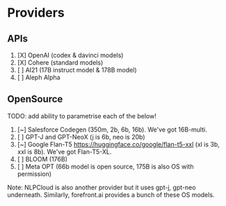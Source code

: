 # Providers

## APIs
1. [X] OpenAI (codex & davinci models)
2. [X] Cohere (standard models)
3. [ ] AI21 (17B instruct model & 178B model)
4. [ ] Aleph Alpha
## OpenSource
TODO: add ability to parametrise each of the below!

1. [~] Salesforce Codegen (350m, 2b, 6b, 16b). We've got 16B-multi.
2. [ ] GPT-J and GPT-NeoX (j is 6b, neo is 20b)
3. [~] Google Flan-T5 https://huggingface.co/google/flan-t5-xxl (xl is 3b, xxl is 8b). We've got Flan-T5-XL.
4. [ ] BLOOM (176B)
5. [ ] Meta OPT (66b model is open source, 175B is also OS with permission) 

Note: NLPCloud is also another provider but it uses gpt-j, gpt-neo underneath. Similarly, forefront.ai provides a bunch of these OS models.
